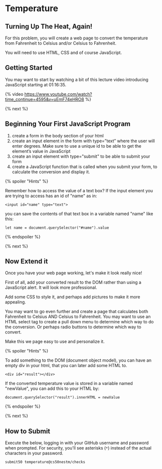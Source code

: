 # Temperature

## Turning Up The Heat, Again!

For this problem, you will create a web page to convert the temperature from Fahrenheit to Celsius and/or Celsius to Fahrenheit.

You will need to use HTML, CSS and of course JavaScript.

## Getting Started

You may want to start by watching a bit of this lecture video introducing JavaScript starting at 01:16:35.

{% video https://www.youtube.com/watch?time_continue=4595&v=uEmF74eHRO8 %}

{% next %}

## Beginning Your First JavaScript Program

1. create a form in the body section of your html
1. create an input element in the form with type=”text” where the user will enter degrees. Make sure to use a unique id to be able to get the element’s value in JavaScript
1. create an input element with type="submit" to be able to submit your form
1. create a JavaScript function that is called when you submit your form, to calculate the conversion and display it. 

{% spoiler "Hints" %}

Remember how to access the value of a text box? If the input element you are trying to access has an id of "name" as in:

```
<input id="name" type="text">
```

you can save the contents of that text box in a variable named "name" like this:

```
let name = document.querySelector("#name").value
```

{% endspoiler %}


{% next %}

## Now Extend it

Once you have your web page working, let's make it look really nice! 

First of all, add your converted result to the DOM rather than using a JavaScript alert. It will look more professional.

Add some CSS to style it, and perhaps add pictures to make it more appealing.

You may want to go even further and create a page that calculates both Fahrenheit to Celsius AND Celsius to Fahrenheit. You may want to use an HTML select tag to create a pull down menu to determine which way to do the conversion. Or perhaps radio buttons to determine which way to convert. 

Make this we page easy to use and personalize it.

{% spoiler "Hints" %}

To add something to the DOM (document object model), you can have an empty div in your html, that you can later add some HTML to.

```
<div id="result"></div>
```

If the converted temperature value is stored in a variable named "newValue", you can add this to your HTML by:

```
document.querySelector("result").innerHTML = newValue
```

{% endspoiler %}


{% next %}

## How to Submit

Execute the below, logging in with your GitHub username and password when prompted. For security, you'll see asterisks (`*`) instead of the actual characters in your password.

```
submit50 temperature@cs50nestm/checks
```
